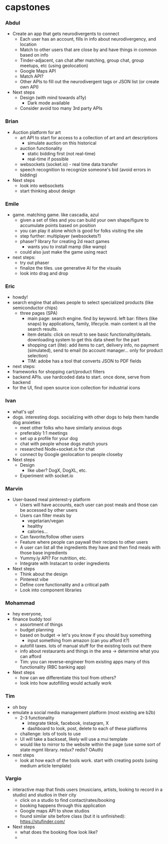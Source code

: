 # capstones

### Abdul
* Create an app that gets neurodivergents to connect
  * Each user has an account, fills in info about neurodivergency, and location
  * Match to other users that are close by and have things in common based on info
  * Tinder-adjacent, can chat after matching, group chat, group meetups, etc (using geolocation)
  * Google Maps API
  * Match API?
  * Other APIs to fill out the neurodivergent tags or JSON list (or create own API)
* Next steps
  * Design (with mind towards a11y)
    * Dark mode available
  * Consider avoid too many 3rd party APIs

### Brian
* Auction platform for art
  * art API to start for access to a collection of art and art descriptions
    * simulate auction on this historical     
  * auction functionality
    * static bidding first (not real-time)
    * real-time if possible
  * websockets (socket.io) - real time data transfer
  * speech recognition to recognize someone's bid (avoid errors in bidding)
* Next steps
  * look into websockets
  * start thinking about design

### Emile
* game. matching game. like cascadia, azul
  * given a set of tiles and you can build your own shape/figure to accumulate points based on position
  * you can play it alone which is good for folks visiting the site
  * step further: multiplayer (websockets?)
  * phaser? library for creating 2d react games
    * wants you to install mamp (like wamp) 
  * could also just make the game using react
* next steps:
  * try out phaser
  * finalize the tiles. use generative AI for the visuals
  * look into drag and drop

### Eric
* howdy!
* search engine that allows people to select specialized products (like semiconductor chips)
  * three pages (SPA)
    *  main page: search engine. find by keyword. left bar: filters (like snaps) by applications, family, lifecycle. main content is all the search results.
    *  item details: click on result to see basic functionality/details. downloading system to get this data sheet for the part
    *  shopping cart (lite): add items to cart, delivery info, no payment (simulated), send to email (to account manager... only for product selection)
    *  TIM: adobe has a tool that converts JSON to PDF fields
*  next steps:
  * frameworks for shopping cart/product filters
  * backend APIs. use hardcoded data to start. once done, serve from backend
  * for the UI, find open source icon collection for industrial icons 

### Ivan
* what's up!
* dogs. interesting dogs. socializing with other dogs to help them handle dog anxieties
  * meet other folks who have similarly anxious dogs
  * preferably 1:1 meetings
  * set up a profile for your dog
  * chat with people whose dogs match yours
  * researched Node+socket.io for chat
  * connect by Google geolocation to people closeby
* Next steps
  * Design
    * like uber? DogX, DogXL, etc.
  * Experiment with socket.io

### Marvin
* User-based meal pinterest-y platform
  * Users will have accounts, each user can post meals and those can be accessed by other users
  * Users can filter meals by
    * vegetarian/vegan
    * healthy
    * calories...
  * Can favorite/follow other users
  * Feature where people can paywall their recipes to other users
  * A user can list all the ingredients they have and then find meals with those base ingredients
  * Yummy.ly API? For nutrition, etc.
  * Integrate with Instacart to order ingredients
* Next steps
  * Think about the design
  * Pinterest vibe
  * Define core functionality and a critical path
  * Look into component libraries

### Mohammad
* hey everyone,
* finance buddy tool
  * assortment of things
  * budget planning
  * based on budget -> let's you know if you should buy something
    * input something from amazon (can you afford it?)
  * autofill taxes. lots of manual stuff for the existing tools out there
  * info about restaurants and things in the area -> determine what you can afford
  * Tim: you can reverse-engineer from existing apps many of this functionality (RBC banking app)
* Next steps
  * how can we differentiate this tool from others?
  * look into how autofilling would actually work

### Tim
* oh boy
* emulate a social media management platform (most existing are b2b)
  * 2-3 functionality
    * integrate tiktok, facebook, instagram, X
    * dashboard to look, post, delete to each of these platforms
  * challenge: lots of tools to use
  * UI will take a backseat, likely will use a mui template
  * would like to mirror to the website within the page (use some sort of state mgmt library. redux? redis? OAuth)
* next steps
  * look at how each of the tools work. start with creating posts (using medium article template)

### Vargio
* interactive map that finds users (musicians, artists, looking to record in a studio) and studios in their city
  * click on a studio to find contact/rates/booking
  * booking happens through this application
  * Google maps API to show studios
  * found similar site before class (but it is unfinished): https://stufinder.com/
* Next steps
  * what does the booking flow look like?
  * 

